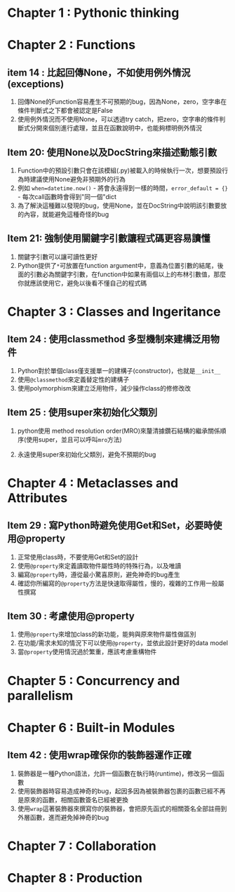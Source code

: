 # Chapter 1 : Pythonic thinking

# Chapter 2 : Functions

## item 14 : 比起回傳None，不如使用例外情況(exceptions)

1. 回傳None的Function容易產生不可預期的bug，因為None，zero，空字串在條件判斷式之下都會被認定是False
2. 使用例外情況而不使用None，可以透過try catch，把zero，空字串的條件判斷式分開來個別進行處理，並且在函數說明中，也能夠標明例外情況 

## Item 20: 使用None以及DocString來描述動態引數

1. Function中的預設引數只會在該模組(.py)被載入的時候執行一次，想要預設行為時建議使用None避免非預期外的行為
2. 例如 `when=datetime.now()` - 將會永遠得到一樣的時間，`error_default = {}` - 每次call函數時會得到"同一個"dict
3. 為了解決這種難以發現的bug，使用None，並在DocString中說明該引數要放的內容，就能避免這種奇怪的bug

## Item 21: 強制使用關鍵字引數讓程式碼更容易讀懂

1. 關鍵字引數可以讓可讀性更好
2. Python提供了`*`可放置在function argument中，意義為位置引數的結尾，後面的引數必為關鍵字引數，在function中如果有兩個以上的布林引數值，那麼你就應該使用它，避免以後看不懂自己的程式碼

# Chapter 3 : Classes and Ingeritance

## Item 24 : 使用classmethod 多型機制來建構泛用物件

1. Python對於單個class僅支援單一的建構子(constructor)，也就是`__init__`
2. 使用`@classmethod`來定義替定性的建構子
3. 使用polymorphism來建立泛用物件，減少操作class的修修改改

## Item 25 : 使用super來初始化父類別 

1. python使用 method resolution order(MRO)來釐清據鑽石結構的繼承關係順序(使用super，並且可以呼叫`mro`方法)

2. 永遠使用super來初始化父類別，避免不預期的bug

# Chapter 4 : Metaclasses and Attributes

## Item 29 : 寫Python時避免使用Get和Set，必要時使用@property

1. 正常使用class時，不要使用Get和Set的設計
2. 使用`@property`來定義讀取物件屬性時的特殊行為，以及唯讀
3. 編寫`@property`時，遵從最小驚喜原則，避免神奇的bug產生
4. 確認你所編寫的`@property`方法是快速取得屬性，慢的，複雜的工作用一般屬性撰寫

## Item 30 : 考慮使用@property

1. 使用`@property`來增加class的新功能，能夠與原來物件屬性做區別
2. 在功能/需求未知的情況下可以使用`@property`，並依此設計更好的data model
3. 當`@property`使用情況過於繁重，應該考慮重構物件

# Chapter 5 : Concurrency and parallelism

# Chapter 6 : Built-in Modules

## Item 42 : 使用wrap確保你的裝飾器運作正確

1. 裝飾器是一種Python語法，允許一個函數在執行時(runtime)，修改另一個函數
2. 使用裝飾器時容易造成神奇的bug，起因多因為被裝飾器包裹的函數已經不再是原來的函數，相關函數簽名已經被更換
3. 使用`wrap`這著裝飾器來撰寫你的裝飾器，會把原先函式的相關簽名全部註冊到外層函數，進而避免掉神奇的bug

# Chapter 7 : Collaboration

# Chapter 8 : Production

